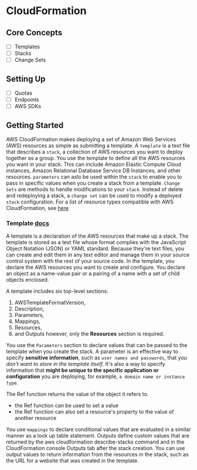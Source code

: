 # CloudFormation

## Core Concepts 
- [ ] Templates
- [ ] Stacks
- [ ] Change Sets 

## Setting Up
- [ ] Quotas
- [ ] Endpoints
- [ ] AWS SDKs

## Getting Started 

AWS CloudFormation makes deploying a set of Amazon Web Services (AWS) resources as simple as submitting a template. A `template` is a text file that describes a `stack`, a collection of AWS resources you want to deploy together as a group. You use the template to define all the AWS resources you want in your stack. This can include Amazon Elastic Compute Cloud instances, Amazon Relational Database Service DB Instances, and other resources.  `parameters` can aslo be used within the `stack` to enable you to pass in specific values when you create a stack from a template. `Change Sets` are methods to handle modifications to your `stack`. Instead of delete and redeploying a stack, a `change set` can be used to modify a deployed `stack` configuration. For a list of resource types compatible with AWS CloudFormation, see [here](https://docs.aws.amazon.com/AWSCloudFormation/latest/UserGuide/aws-template-resource-type-ref.html)

### Template [docs](https://docs.aws.amazon.com/AWSCloudFormation/latest/UserGuide/gettingstarted.templatebasics.html)

A template is a declaration of the AWS resources that make up a stack. The template is stored as a text file whose format complies with the JavaScript Object Notation (JSON) or YAML standard. Because they're text files, you can create and edit them in any text editor and manage them in your source control system with the rest of your source code. In the template, you declare the AWS resources you want to create and configure. You declare an object as a name-value pair or a pairing of a name with a set of child objects enclosed.

A template includes six top-level sections: 
1. AWSTemplateFormatVersion, 
2. Description, 
3. Parameters, 
4. Mappings, 
5. Resources, 
6. and Outputs however, only the **Resources** section is required.

You use the `Parameters` section to declare values that can be passed to the template when you create the stack. A parameter is an effective way to specify **sensitive information**, such as `user names and passwords`, that you _don't want to store in the template itself_. It's also a way to specify information that **might be unique to the specific application or configuration** you are deploying, for example, `a domain name or instance type`.

The Ref function returns the value of the object it refers to.
 - the Ref function can be used to set a value
 - the Ref function can also set a resource's property to the value of another resource

You use `mappings` to declare conditional values that are evaluated in a similar manner as a look up table statement. Outputs define custom values that are returned by the aws cloudformation describe-stacks command and in the CloudFormation console Outputs tab after the stack creation. You can use output values to return information from the resources in the stack, such as the URL for a website that was created in the template.